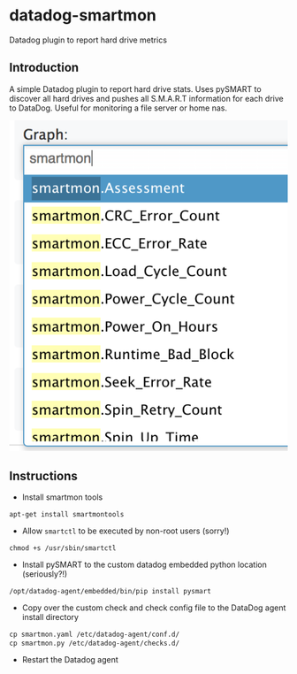 # datadog-smartmon
Datadog plugin to report hard drive metrics

## Introduction

A simple Datadog plugin to report hard drive stats. Uses pySMART to discover all hard drives and pushes all S.M.A.R.T information for each drive to DataDog. Useful for monitoring a file server or home nas.

![Alt text](/datadog-screenshot.png "Datadog screenshot")

## Instructions

* Install smartmon tools
```
apt-get install smartmontools
```

* Allow `smartctl` to be executed by non-root users (sorry!)
```
chmod +s /usr/sbin/smartctl
```

* Install pySMART to the custom datadog embedded python location (seriously?!)
```
/opt/datadog-agent/embedded/bin/pip install pysmart
```
   
* Copy over the custom check and check config file to the DataDog agent install directory   
```
cp smartmon.yaml /etc/datadog-agent/conf.d/
cp smartmon.py /etc/datadog-agent/checks.d/

```

* Restart the Datadog agent
